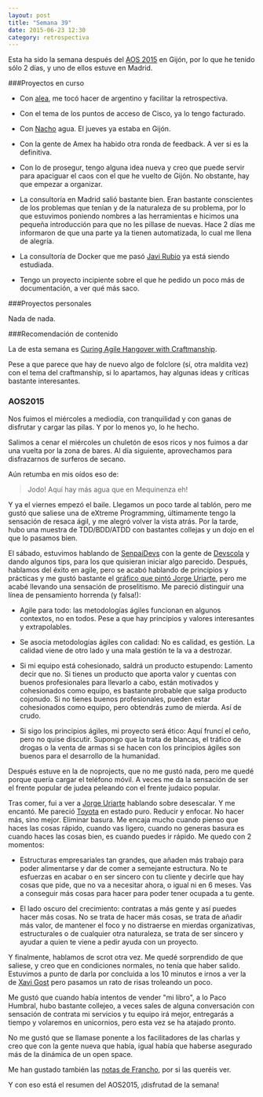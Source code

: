 ```yaml
---
layout: post
title: "Semana 39"
date: 2015-06-23 12:30
category: retrospectiva
---
```


Esta ha sido la semana después del [AOS 2015](http://aos2k15.agile-spain.org) en
Gijón, por lo que he tenido sólo 2 días, y uno de ellos estuve en Madrid.

###Proyectos en curso

* Con [alea](http://alea-soluciones.com), me tocó hacer de argentino y facilitar
  la retrospectiva.

* Con el tema de los puntos de acceso de Cisco, ya lo tengo facturado.

* Con [Nacho](https://twitter.com/Nachokyoku) agua. El jueves ya estaba en
  Gijón.

* Con la gente de Amex ha habido otra ronda de feedback. A ver si es la
  definitiva.

* Con lo de prosegur, tengo alguna idea nueva y creo que puede servir para
  apaciguar el caos con el que he vuelto de Gijón. No obstante, hay que empezar
  a organizar.

* La consultoría en Madrid salió bastante bien. Eran bastante conscientes de los
  problemas que tenían y de la naturaleza de su problema, por lo que estuvimos
  poniendo nombres a las herramientas e hicimos una pequeña introducción para
  que no les pillase de nuevas. Hace 2 días me informaron de que una parte ya la
  tienen automatizada, lo cual me llena de alegría.

* La consultoría de Docker que me pasó [Javi Rubio](http://javirubio.net) ya
  está siendo estudiada.

* Tengo un proyecto incipiente sobre el que he pedido un poco más de
  documentación, a ver qué más saco.

###Proyectos personales

Nada de nada.

###Recomendación de contenido

La de esta semana es [Curing Agile Hangover with Craftmanship](https://vimeo.com/44243846).

Pese a que parece que hay de nuevo algo de folclore (sí, otra maldita vez) con el tema
del craftmanship, si lo apartamos, hay algunas ideas y críticas bastante
interesantes.


### AOS2015

Nos fuimos el miércoles a mediodía, con tranquilidad y con ganas de disfrutar y
cargar las pilas. Y por lo menos yo, lo he hecho.

Salimos a cenar el miércoles un chuletón de esos ricos y nos fuimos a dar una
vuelta por la zona de bares. Al día siguiente, aprovechamos para disfrazarnos de
surferos de secano.

Aún retumba en mis oídos eso de:

> Jodo! Aquí hay más agua que en Mequinenza eh!

Y ya el viernes empezó el baile. Llegamos un poco tarde al tablón, pero me gustó
que saliese una de eXtreme Programming, últimamente tengo la sensación de resaca
ágil, y me alegró volver la vista atrás. Por la tarde, hubo una muestra de
TDD/BDD/ATDD con bastantes collejas y un dojo en el que lo pasamos bien.

El sábado, estuvimos hablando de [SenpaiDevs](http://senpaidevs.com) con la
gente de [Devscola](http://www.devscola.org) y dando algunos tips, para los que
quisieran iniciar algo parecido. Después, hablamos del éxito en agile, pero
se acabó hablando de principios y prácticas y me gustó bastante el [gráfico que
pintó Jorge Uriarte](https://twitter.com/jorgeuriarte/status/611852974927777792), pero me
acabé llevando una sensación de proselitismo. Me pareció distinguir una línea de
pensamiento horrenda (y falsa!):

* Agile para todo: las metodologías ágiles funcionan en algunos contextos, no en todos.
  Pese a que hay principios y valores interesantes y extrapolables.

* Se asocia metodologías ágiles con calidad: No es calidad, es gestión. La
  calidad viene de otro lado y una mala gestión te la va a destrozar.

* Si mi equipo está cohesionado, saldrá un producto estupendo: Lamento decir que
  no. Si tienes un producto que aporta valor y cuentas con buenos profesionales
  para llevarlo a cabo, están motivados y cohesionados como equipo, es
  bastante probable que salga producto cojonudo. Si no tienes buenos profesionales,
  pueden estar cohesionados como equipo, pero obtendrás zumo de mierda. Así de crudo.

* Si sigo los principios ágiles, mi proyecto será ético: Aquí fruncí el ceño, pero no
  quise discutir. Supongo que la trata de blancas, el tráfico de drogas o la venta de armas si se
  hacen con los principios ágiles son buenos para el desarrollo de la humanidad.

Después estuve en la de noprojects, que no me gustó nada, pero me quedé porque
quería cargar el teléfono móvil. A veces me da la sensación de ser el frente
popular de judea peleando con el frente judaico popular.

Tras comer, fui a ver a [Jorge Uriarte](https://www.twitter.com/jorgeuriarte)
hablando sobre desescalar. Y me encantó. Me pareció
[Toyota](https://en.wikipedia.org/wiki/The_Toyota_Way) en estado puro. Reducir y
enfocar. No hacer más, sino mejor. Eliminar basura. Me encaja mucho cuando pienso
que haces las cosas rápido, cuando vas ligero, cuando no generas basura es cuando
haces las cosas bien, es cuando puedes ir rápido. Me quedo con 2 momentos:

* Estructuras empresariales tan grandes, que añaden más trabajo para poder
  alimentarse y dar de comer a semejante estructura. No te esfuerzas en acabar o
  en ser sincero con tu cliente y decirle que hay cosas que pide, que no
  va a necesitar ahora, o igual ni en 6 meses. Vas a conseguir más cosas para
  hacer para poder tener ocupada a tu gente.

* El lado oscuro del crecimiento: contratas a más gente y así puedes hacer más
  cosas. No se trata de hacer más cosas, se trata de añadir más valor, de
  mantener el foco y no distraerse en mierdas organizativas, estructurales o de
  cualquier otra naturaleza, se trata de ser sincero y ayudar a quien te viene
  a pedir ayuda con un proyecto.

Y finalmente, hablamos de scrot otra vez. Me quedé sorprendido de que saliese, y
creo que en condiciones normales, no tenía que haber salido. Estuvimos a punto
de darla por concluida a los 10 minutos e irnos a ver la de [Xavi
Gost](https://twitter.com/XaV1uzz) pero pasamos un rato de risas troleando un
poco.

Me gustó que cuando había intentos de vender "mi libro", a lo Paco Humbral, hubo
bastante collejeo, a veces sales de alguna conversación con sensación de
contrata mi servicios y tu equipo irá mejor, entregarás a tiempo y volaremos en
unicornios, pero esta vez se ha atajado pronto.

No me gustó que se llamase ponente a los facilitadores de las charlas y creo que
con la gente nueva que había, igual había que haberse asegurado más de la
dinámica de un open space.

Me han gustado también las [notas de Francho](https://spines.me/p/francho/notas-sueltas-del-number-aos2k15), por si las queréis ver.

Y con eso está el resumen del AOS2015, ¡disfrutad de la semana!
